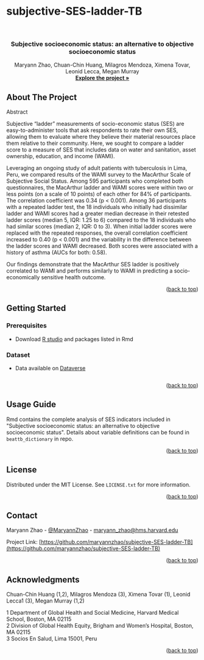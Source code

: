 # subjective-SES-ladder-TB

<div id="top"></div>



<!-- PROJECT LOGO -->
<br />

<h3 align="center">Subjective socioeconomic status: an alternative to objective socioeconomic status 
  
</h3>

  <p align="center">
    Maryann Zhao, Chuan-Chin Huang, Milagros Mendoza, Ximena Tovar, Leonid Lecca, Megan Murray
    <br />
    <a href="https://github.com/maryannzhao/subjective-SES-ladder-TB"><strong>Explore the project »</strong></a>
    <br />

  </p>
</div>




<!-- ABOUT THE PROJECT -->
## About The Project

  <p align="left">
Abstract 
    
Subjective “ladder” measurements of socio-economic status (SES) are easy-to-administer tools that ask respondents to rate their own SES, allowing them to evaluate where they believe their material resources place them relative to their community. Here, we sought to compare a ladder score to a measure of SES that includes data on water and sanitation, asset ownership, education, and income (WAMI).

Leveraging an ongoing study of adult patients with tuberculosis in Lima, Peru, we compared results of the WAMI survey to the MacArthur Scale of Subjective Social Status. Among 595 participants who completed both questionnaires, the MacArthur ladder and WAMI scores were within two or less points (on a scale of 10 points) of each other for 84% of participants. The correlation coefficient was 0.34 (p < 0.001). Among 36 participants with a repeated ladder test, the 18 individuals who initially had dissimilar ladder and WAMI scores had a greater median decrease in their retested ladder scores (median 5, IQR: 1.25 to 6) compared to the 18 individuals who had similar scores (median 2, IQR: 0 to 3). When initial ladder scores were replaced with the repeated responses, the overall correlation coefficient increased to 0.40 (p < 0.001) and the variability in the difference between the ladder scores and WAMI decreased.  Both scores were associated with a history of asthma (AUCs for both: 0.58).

Our findings demonstrate that the MacArthur SES ladder is positively correlated to WAMI and performs similarly to WAMI in predicting a socio-economically sensitive health outcome. 
  </p>
<p align="right">(<a href="#top">back to top</a>)</p>


<!-- GETTING STARTED -->
## Getting Started



### Prerequisites

* Download [R studio](https://www.rstudio.com/products/rstudio/download/) and packages listed in Rmd

### Dataset

* Data available on [Dataverse]()
   ```

<p align="right">(<a href="#top">back to top</a>)</p>



<!-- USAGE EXAMPLES -->
## Usage Guide

Rmd contains the complete analysis of SES indicators included in "Subjective socioeconomic status: an alternative to objective socioeconomic status". Details about variable definitions can be found in `beattb_dictionary` in repo. 

<p align="right">(<a href="#top">back to top</a>)</p>



<!-- LICENSE -->
## License

Distributed under the MIT License. See `LICENSE.txt` for more information.

<p align="right">(<a href="#top">back to top</a>)</p>



<!-- CONTACT -->
## Contact

Maryann Zhao - [@MaryannZhao](https://twitter.com/MaryannZhao) - maryann_zhao@hms.harvard.edu

Project Link: [https://github.com/maryannzhao/subjective-SES-ladder-TB](https://github.com/maryannzhao/subjective-SES-ladder-TB)

<p align="right">(<a href="#top">back to top</a>)</p>



<!-- ACKNOWLEDGMENTS -->
## Acknowledgments

Chuan-Chin Huang (1,2), Milagros Mendoza (3), Ximena Tovar (1), Leonid Lecca1 (3), Megan Murray (1,2)

1 Department of Global Health and Social Medicine, Harvard Medical School, Boston, MA 02115
<br />
2 Division of Global Health Equity, Brigham and Women’s Hospital, Boston, MA 02115
<br />
3 Socios En Salud, Lima 15001, Peru



<p align="right">(<a href="#top">back to top</a>)</p>


